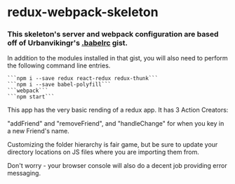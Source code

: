 # redux-webpack-skeleton

### This skeleton's server and webpack configuration are based off of Urbanvikingr's [.babelrc](https://gist.github.com/urbanvikingr/942cc9e0d331331a9dcebd5a6be99c6e) gist.

In addition to the modules installed in that gist, you will also need to perform the following command line entries.
```
```npm i --save redux react-redux redux-thunk```
```npm i --save babel-polyfill```
```webpack```
```npm start```
```
This app has the very basic rending of a redux app. It has 3 Action Creators:

"addFriend" and "removeFriend", and "handleChange" for when you key in a new Friend's name.

Customizing the folder hierarchy is fair game, but be sure to update your directory locations on JS files where you are importing them from.

Don't worry - your browser console will also do a decent job providing error messaging.
